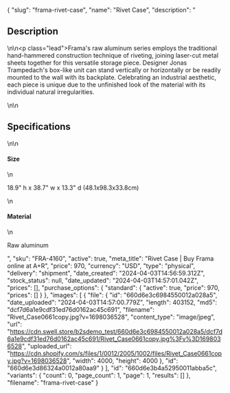 {
  "slug": "frama-rivet-case",
  "name": "Rivet Case",
  "description": "<h2>Description</h2>\n<!-- split -->\n<p class=\"lead\">Frama's raw aluminum series employs the traditional hand-hammered construction technique of riveting, joining laser-cut metal sheets together for this versatile storage piece. Designer Jonas Trampedach's box-like unit can stand vertically or horizontally or be readily mounted to the wall with its backplate. Celebrating an industrial aesthetic, each piece is unique due to the unfinished look of the material with its individual natural irregularities. </p>\n<!-- split -->\n<h2>Specifications</h2>\n<!-- split -->\n<h4>Size</h4>\n<p>18.9\" h x 38.7\" w x 13.3\" d (48.1x98.3x33.8cm)</p>\n<h4>Material</h4>\n<p>Raw aluminum</p>",
  "sku": "FRA-4160",
  "active": true,
  "meta_title": "Rivet Case | Buy Frama online at A+R",
  "price": 970,
  "currency": "USD",
  "type": "physical",
  "delivery": "shipment",
  "date_created": "2024-04-03T14:56:59.312Z",
  "stock_status": null,
  "date_updated": "2024-04-03T14:57:01.042Z",
  "prices": [],
  "purchase_options": {
    "standard": {
      "active": true,
      "price": 970,
      "prices": []
    }
  },
  "images": [
    {
      "file": {
        "id": "660d6e3c6984550012a028a5",
        "date_uploaded": "2024-04-03T14:57:00.779Z",
        "length": 403152,
        "md5": "dcf7d6a1e9cdf31ed76d0162ac45c691",
        "filename": "Rivet_Case0661copy.jpg?v=1698036528",
        "content_type": "image/jpeg",
        "url": "https://cdn.swell.store/b2sdemo_test/660d6e3c6984550012a028a5/dcf7d6a1e9cdf31ed76d0162ac45c691/Rivet_Case0661copy.jpg%3Fv%3D1698036528",
        "uploaded_url": "https://cdn.shopify.com/s/files/1/0012/2005/1002/files/Rivet_Case0661copy.jpg?v=1698036528",
        "width": 4000,
        "height": 4000
      },
      "id": "660d6e3d86324a0012a80aa9"
    }
  ],
  "id": "660d6e3b4a52950011abba5c",
  "variants": {
    "count": 0,
    "page_count": 1,
    "page": 1,
    "results": []
  },
  "filename": "frama-rivet-case"
}